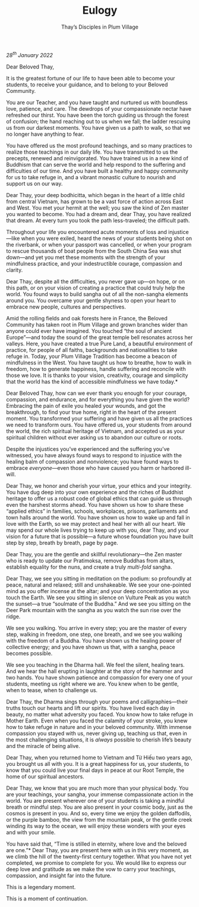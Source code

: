 ﻿---
title: Eulogy
author: Thay’s Disciples in Plum Village
---

*28<sup>th</sup> January 2022*

Dear Beloved Thay,

It is the greatest fortune of our life to have been able to become your students, to receive your guidance, and to belong to your Beloved Community. 

You are our Teacher, and you have taught and nurtured us with boundless love, patience, and care. The dewdrops of your compassionate nectar have refreshed our thirst. You have been the torch guiding us through the forest of confusion; the hand reaching out to us when we fall; the ladder rescuing us from our darkest moments. You have given us a path to walk, so that we no longer have anything to fear. 

You have offered us the most profound teachings, and so many practices to realize those teachings in our daily life. You have transmitted to us the precepts, renewed and reinvigorated. You have trained us in a new kind of Buddhism that can serve the world and help respond to the suffering and difficulties of our time. And you have built a healthy and happy community for us to take refuge in, and a vibrant monastic culture to nourish and support us on our way. 

Dear Thay, your deep bodhicitta, which began in the heart of a little child from central Vietnam, has grown to be a vast force of action across East and West. You met your hermit at the well; you saw the kind of Zen master you wanted to become. You had a dream and, dear Thay, you have realized that dream. At every turn you took the path less-traveled; the difficult path. 

Throughout your life you encountered acute moments of loss and injustice—like when you were exiled, heard the news of your students being shot on the riverbank, or when your passport was cancelled, or when your program to rescue thousands of boat people from the South China Sea was shut down—and yet you met these moments with the strength of your mindfulness practice, and your indestructible courage, compassion and clarity. 

Dear Thay, despite all the difficulties, you never gave up—on hope, or on this path, or on your vision of creating a practice that could truly help the world. You found ways to build sangha out of all the non-sangha elements around you. You overcame your gentle shyness to open your heart to embrace new people, cultures and perspectives. 

Amid the rolling fields and oak forests here in France, the Beloved Community has taken root in Plum Village and grown branches wider than anyone could ever have imagined. You touched “the soul of ancient Europe”—and today the sound of the great temple bell resonates across her valleys. Here, you have created a true Pure Land, a beautiful environment of practice, for people of all faiths, backgrounds and nationalities to take refuge in. Today, your Plum Village Tradition has become a beacon of mindfulness in the West. You have taught us how to breathe, how to walk in freedom, how to generate happiness, handle suffering and reconcile with those we love. It is thanks to your vision, creativity, courage and simplicity that the world has the kind of accessible mindfulness we have today.* 

Dear Beloved Thay, how can we ever thank you enough for your courage, compassion, and endurance, and for everything you have given the world? Embracing the pain of exile you healed your wounds, and got the breakthrough, to find your true home, right in the heart of the present moment. You transformed your suffering and have given us all the practices we need to transform ours. You have offered us, your students from around the world, the rich spiritual heritage of Vietnam, and accepted us as your spiritual children without ever asking us to abandon our culture or roots. 

Despite the injustices you’ve experienced and the suffering you’ve witnessed, you have always found ways to respond to injustice with the healing balm of compassion and nonviolence; you have found ways to embrace *everyone*—even those who have caused you harm or harbored ill-will. 

Dear Thay, we honor and cherish your virtue, your ethics and your integrity. You have dug deep into your own experience and the riches of Buddhist heritage to offer us a robust code of global ethics that can guide us through even the harshest storms ahead. You have shown us how to share these “applied ethics” in families, schools, workplaces, prisons, parliaments and town halls around the world. You have shown us how to wake up and fall in love with the Earth, so we may protect and heal her with all our heart. We may spend our whole lives trying to keep up with you, dear Thay, and your vision for a future that is possible—a future whose foundation you have built step by step, breath by breath, page by page.

Dear Thay, you are the gentle and skillful revolutionary—the Zen master who is ready to update our Pratimoksa, remove Buddhas from altars, establish equality for the nuns, and create a truly *multi-fold* sangha.

Dear Thay, we see you sitting in meditation on the podium: so profoundly at peace, natural and relaxed; still and unshakeable. We see your one-pointed mind as you offer incense at the altar; and your deep concentration as you touch the Earth. We see you sitting in silence on Vulture Peak as you watch the sunset—a true “soulmate of the Buddha.” And we see you sitting on the Deer Park mountain with the sangha as you watch the sun rise over the ridge. 

We see you walking.  You arrive in every step; you are the master of every step, walking in freedom, one step, one breath, and we see you walking with the freedom of a Buddha. You have shown us the healing power of collective energy; and you have shown us that, with a sangha, peace becomes possible.

We see you teaching in the Dharma hall. We feel the silent, healing tears. And we hear the hall erupting in laughter at the story of the hammer and two hands. You have shown patience and compassion for every one of your students, meeting us right where we are. You knew when to be gentle, when to tease, when to challenge us.  

Dear Thay, the Dharma sings through your poems and calligraphies—their truths touch our hearts and lift our spirits. You have lived each day in beauty, no matter what adversity you faced. You know how to take refuge in Mother Earth. Even when you faced the calamity of your stroke, you knew how to take refuge in nature and in your beloved community. With immense compassion you stayed with us, never giving up, teaching us that, even in the most challenging situations, it is *always* possible to cherish life’s beauty and the miracle of being alive.

Dear Thay, when you returned home to Vietnam and Từ Hiếu two years ago, you brought us all with you. It is a great happiness for us, your students, to know that you could live your final days in peace at our Root Temple, the home of our spiritual ancestors. 

Dear Thay, we know that you are much more than your physical body. You are your teachings, your sangha, your immense compassionate action in the world. You are present wherever one of your students is taking a mindful breath or mindful step. You are also present in your cosmic body, just as the cosmos is present in you. And so, every time we enjoy the golden daffodils, or the purple bamboo, the view from the mountain peak, or the gentle creek winding its way to the ocean, we will enjoy these wonders with your eyes and with your smile. 

You have said that, “Time is stilled in eternity, where love and the beloved are one.”* Dear Thay, you are present here with us in this very moment, as we climb the hill of the twenty-first century together. What you have not yet completed, we promise to complete for you. We would like to express our deep love and gratitude as we make the vow to carry your teachings, compassion, and insight far into the future.

This is a legendary moment. 

This is a moment of continuation.
